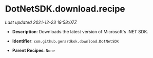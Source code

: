 # DotNetSDK.download.recipe

_Last updated 2021-12-23 19:58:07Z_

- **Description**: Downloads the latest version of Microsoft's .NET SDK.

- **Identifier**: `com.github.gerardkok.download.DotNetSDK`

- **Parent Recipes**: `None`
